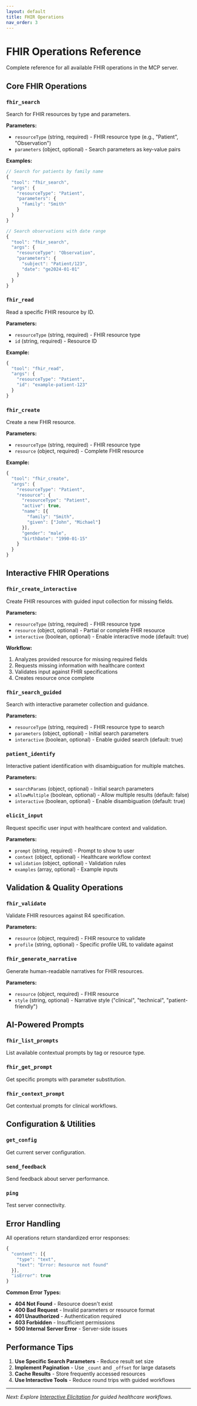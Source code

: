 ```yaml
---
layout: default
title: FHIR Operations
nav_order: 3
---
```


# FHIR Operations Reference

Complete reference for all available FHIR operations in the MCP server.

## Core FHIR Operations

### `fhir_search`

Search for FHIR resources by type and parameters.

**Parameters:**
- `resourceType` (string, required) - FHIR resource type (e.g., "Patient", "Observation")
- `parameters` (object, optional) - Search parameters as key-value pairs

**Examples:**

```javascript
// Search for patients by family name
{
  "tool": "fhir_search",
  "args": {
    "resourceType": "Patient",
    "parameters": {
      "family": "Smith"
    }
  }
}

// Search observations with date range
{
  "tool": "fhir_search",
  "args": {
    "resourceType": "Observation",
    "parameters": {
      "subject": "Patient/123",
      "date": "ge2024-01-01"
    }
  }
}
```

### `fhir_read`

Read a specific FHIR resource by ID.

**Parameters:**
- `resourceType` (string, required) - FHIR resource type
- `id` (string, required) - Resource ID

**Example:**

```javascript
{
  "tool": "fhir_read",
  "args": {
    "resourceType": "Patient",
    "id": "example-patient-123"
  }
}
```

### `fhir_create`

Create a new FHIR resource.

**Parameters:**
- `resourceType` (string, required) - FHIR resource type
- `resource` (object, required) - Complete FHIR resource

**Example:**

```javascript
{
  "tool": "fhir_create",
  "args": {
    "resourceType": "Patient",
    "resource": {
      "resourceType": "Patient",
      "active": true,
      "name": [{
        "family": "Smith",
        "given": ["John", "Michael"]
      }],
      "gender": "male",
      "birthDate": "1990-01-15"
    }
  }
}
```

## Interactive FHIR Operations

### `fhir_create_interactive`

Create FHIR resources with guided input collection for missing fields.

**Parameters:**
- `resourceType` (string, required) - FHIR resource type
- `resource` (object, optional) - Partial or complete FHIR resource
- `interactive` (boolean, optional) - Enable interactive mode (default: true)

**Workflow:**
1. Analyzes provided resource for missing required fields
2. Requests missing information with healthcare context
3. Validates input against FHIR specifications
4. Creates resource once complete

### `fhir_search_guided`

Search with interactive parameter collection and guidance.

**Parameters:**
- `resourceType` (string, required) - FHIR resource type to search
- `parameters` (object, optional) - Initial search parameters
- `interactive` (boolean, optional) - Enable guided search (default: true)

### `patient_identify`

Interactive patient identification with disambiguation for multiple matches.

**Parameters:**
- `searchParams` (object, optional) - Initial search parameters
- `allowMultiple` (boolean, optional) - Allow multiple results (default: false)
- `interactive` (boolean, optional) - Enable disambiguation (default: true)

### `elicit_input`

Request specific user input with healthcare context and validation.

**Parameters:**
- `prompt` (string, required) - Prompt to show to user
- `context` (object, optional) - Healthcare workflow context
- `validation` (object, optional) - Validation rules
- `examples` (array, optional) - Example inputs

## Validation & Quality Operations

### `fhir_validate`

Validate FHIR resources against R4 specification.

**Parameters:**
- `resource` (object, required) - FHIR resource to validate
- `profile` (string, optional) - Specific profile URL to validate against

### `fhir_generate_narrative`

Generate human-readable narratives for FHIR resources.

**Parameters:**
- `resource` (object, required) - FHIR resource
- `style` (string, optional) - Narrative style ("clinical", "technical", "patient-friendly")

## AI-Powered Prompts

### `fhir_list_prompts`

List available contextual prompts by tag or resource type.

### `fhir_get_prompt`

Get specific prompts with parameter substitution.

### `fhir_context_prompt`

Get contextual prompts for clinical workflows.

## Configuration & Utilities

### `get_config`

Get current server configuration.

### `send_feedback`

Send feedback about server performance.

### `ping`

Test server connectivity.

## Error Handling

All operations return standardized error responses:

```javascript
{
  "content": [{
    "type": "text",
    "text": "Error: Resource not found"
  }],
  "isError": true
}
```

**Common Error Types:**
- **404 Not Found** - Resource doesn't exist
- **400 Bad Request** - Invalid parameters or resource format
- **401 Unauthorized** - Authentication required
- **403 Forbidden** - Insufficient permissions
- **500 Internal Server Error** - Server-side issues

## Performance Tips

1. **Use Specific Search Parameters** - Reduce result set size
2. **Implement Pagination** - Use `_count` and `_offset` for large datasets
3. **Cache Results** - Store frequently accessed resources
4. **Use Interactive Tools** - Reduce round trips with guided workflows

---

*Next: Explore [Interactive Elicitation](interactive-elicitation) for guided healthcare workflows.*